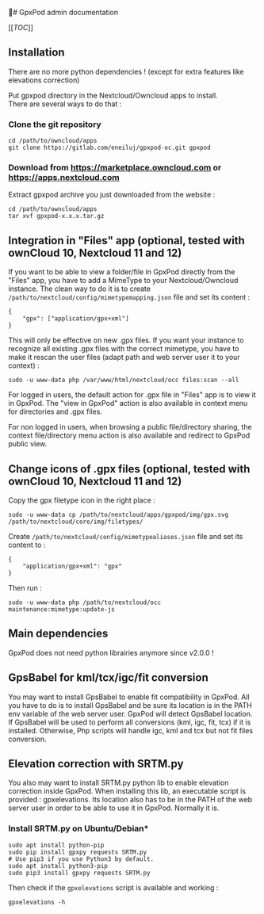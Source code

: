 # GpxPod admin documentation

[[_TOC_]]

## Installation

There are no more python dependencies ! (except for extra features like elevations correction)                                                                               

Put gpxpod directory in the Nextcloud/Owncloud apps to install.                                
There are several ways to do that :        

### Clone the git repository               

```                                        
cd /path/to/owncloud/apps                  
git clone https://gitlab.com/eneiluj/gpxpod-oc.git gpxpod                             
```                                        

### Download from https://marketplace.owncloud.com or https://apps.nextcloud.com                              

Extract gpxpod archive you just downloaded from the website :                         
```                                        
cd /path/to/owncloud/apps                  
tar xvf gpxpod-x.x.x.tar.gz                
```                                        


## Integration in "Files" app (optional, tested with ownCloud 10, Nextcloud 11 and 12)

If you want to be able to view a folder/file in GpxPod directly from the "Files" app, you have to add a MimeType to your Nextcloud/Owncloud instance. The clean way to do it is to create ```/path/to/nextcloud/config/mimetypemapping.json``` file and set its content :

```
{
    "gpx": ["application/gpx+xml"]
}
```
This will only be effective on new .gpx files. If you want your instance to recognize all existing .gpx files with the correct mimetype, you have to make it rescan the user files (adapt path and web server user it to your context) :

```
sudo -u www-data php /var/www/html/nextcloud/occ files:scan --all
```

For logged in users, the default action for .gpx file in "Files" app is to view it in GpxPod. The "view in GpxPod" action is also available in context menu for directories and .gpx files.

For non logged in users, when browsing a public file/directory sharing, the context file/directory menu action is also available and redirect to GpxPod public view.

## Change icons of .gpx files (optional, tested with ownCloud 10, Nextcloud 11 and 12)

Copy the gpx filetype icon in the right place :
```
sudo -u www-data cp /path/to/nextcloud/apps/gpxpod/img/gpx.svg  /path/to/nextcloud/core/img/filetypes/
```

Create ```/path/to/nextcloud/config/mimetypealiases.json``` file and set its content  to :

```
{
    "application/gpx+xml": "gpx"
}
```

Then run :

```
sudo -u www-data php /path/to/nextcloud/occ maintenance:mimetype:update-js
```

## Main dependencies
GpxPod does not need python librairies anymore since v2.0.0 !

## GpsBabel for kml/tcx/igc/fit conversion
You may want to install GpsBabel to enable fit compatibility in GpxPod. All you have to do is to install GpsBabel and be sure its location is in the PATH env variable of the web server user. GpxPod will detect GpsBabel location. If GpsBabel will be used to perform all conversions (kml, igc, fit, tcx) if it is installed. Otherwise, Php scripts will handle igc, kml and tcx but not fit files conversion.

## Elevation correction with SRTM.py
You also may want to install SRTM.py python lib to enable elevation correction inside GpxPod. When installing this lib, an executable script is provided : gpxelevations. Its location also has to be in the PATH of the web server user in order to be able to use it in GpxPod. Normally it is.

### Install SRTM.py on Ubuntu/Debian*
```
sudo apt install python-pip
sudo pip install gpxpy requests SRTM.py
# Use pip3 if you use Python3 by default.
sudo apt install python3-pip
sudo pip3 install gpxpy requests SRTM.py
```
Then check if the ```gpxelevations``` script is available and working :
```
gpxelevations -h
```


